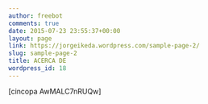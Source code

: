 ```yaml
---
author: freebot
comments: true
date: 2015-07-23 23:55:37+00:00
layout: page
link: https://jorgeikeda.wordpress.com/sample-page-2/
slug: sample-page-2
title: ACERCA DE
wordpress_id: 18
---
```


[cincopa AwMALC7nRUQw]
